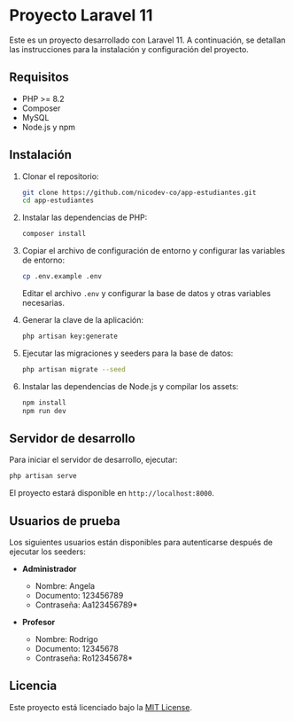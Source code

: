 # Proyecto Laravel 11

Este es un proyecto desarrollado con Laravel 11. A continuación, se detallan las instrucciones para la instalación y configuración del proyecto.

## Requisitos

- PHP >= 8.2
- Composer
- MySQL
- Node.js y npm

## Instalación

1. Clonar el repositorio:

    ```bash
    git clone https://github.com/nicodev-co/app-estudiantes.git
    cd app-estudiantes
    ```

2. Instalar las dependencias de PHP:

    ```bash
    composer install
    ```

3. Copiar el archivo de configuración de entorno y configurar las variables de entorno:

    ```bash
    cp .env.example .env
    ```

    Editar el archivo `.env` y configurar la base de datos y otras variables necesarias.

4. Generar la clave de la aplicación:

    ```bash
    php artisan key:generate
    ```

5. Ejecutar las migraciones y seeders para la base de datos:

    ```bash
    php artisan migrate --seed
    ```

6. Instalar las dependencias de Node.js y compilar los assets:

    ```bash
    npm install
    npm run dev
    ```

## Servidor de desarrollo

Para iniciar el servidor de desarrollo, ejecutar:

```bash
php artisan serve
```

El proyecto estará disponible en `http://localhost:8000`.

## Usuarios de prueba

Los siguientes usuarios están disponibles para autenticarse después de ejecutar los seeders:

- **Administrador**
  - Nombre: Angela
  - Documento: 123456789
  - Contraseña: Aa123456789*

- **Profesor**
  - Nombre: Rodrigo
  - Documento: 12345678
  - Contraseña: Ro12345678*

## Licencia

Este proyecto está licenciado bajo la [MIT License](LICENSE).
